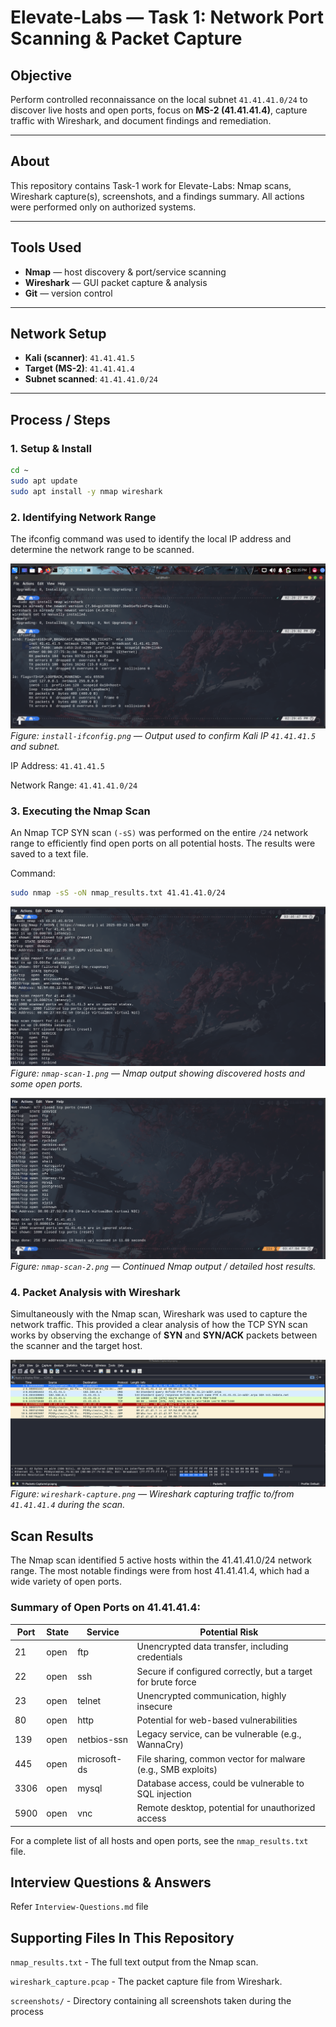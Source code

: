 # Elevate-Labs — Task 1: Network Port Scanning & Packet Capture

## Objective
Perform controlled reconnaissance on the local subnet `41.41.41.0/24` to discover live hosts and open ports, focus on **MS-2 (41.41.41.4)**, capture traffic with Wireshark, and document findings and remediation.

---

## About
This repository contains Task-1 work for Elevate-Labs: Nmap scans, Wireshark capture(s), screenshots, and a findings summary. All actions were performed only on authorized systems.

---

## Tools Used
- **Nmap** — host discovery & port/service scanning  
- **Wireshark** — GUI packet capture & analysis  
- **Git** — version control

---

## Network Setup
- **Kali (scanner)**: `41.41.41.5`  
- **Target (MS-2)**: `41.41.41.4`  
- **Subnet scanned**: `41.41.41.0/24`

---

## Process / Steps

### 1. Setup & Install
```bash
cd ~
sudo apt update
sudo apt install -y nmap wireshark
```

### 2. Identifying Network Range

The ifconfig command was used to identify the local IP address and determine the network range to be scanned.

![ifconfig output showing Kali IP and interface details](screenshots/install-ifconfig.png)
*Figure: `install-ifconfig.png` — Output used to confirm Kali IP `41.41.41.5` and subnet.*

IP Address: `41.41.41.5`

Network Range: `41.41.41.0/24`

### 3. Executing the Nmap Scan

An Nmap TCP SYN scan `(-sS)` was performed on the entire `/24` network range to efficiently find open ports on all potential hosts. The results were saved to a text file.

Command:

```bash
sudo nmap -sS -oN nmap_results.txt 41.41.41.0/24
```

![Nmap scan screenshot part 1](screenshots/nmap-scan-1.png)
*Figure: `nmap-scan-1.png` — Nmap output showing discovered hosts and some open ports.*

![Nmap scan screenshot part 2](screenshots/nmap-scan-2.png)
*Figure: `nmap-scan-2.png` — Continued Nmap output / detailed host results.*

### 4. Packet Analysis with Wireshark

Simultaneously with the Nmap scan, Wireshark was used to capture the network traffic. This provided a clear analysis of how the TCP SYN scan works by observing the exchange of **SYN** and **SYN/ACK** packets between the scanner and the target host.

![Wireshark capture during scan](screenshots/wireshark-capture.png)
*Figure: `wireshark-capture.png` — Wireshark capturing traffic to/from `41.41.41.4` during the scan.*

## Scan Results

The Nmap scan identified 5 active hosts within the 41.41.41.0/24 network range. The most notable findings were from host 41.41.41.4, which had a wide variety of open ports.

### Summary of Open Ports on 41.41.41.4:

| Port | State | Service       | Potential Risk |
|------|-------|---------------|----------------|
| 21   | open  | ftp           | Unencrypted data transfer, including credentials |
| 22   | open  | ssh           | Secure if configured correctly, but a target for brute force |
| 23   | open  | telnet        | Unencrypted communication, highly insecure |
| 80   | open  | http          | Potential for web-based vulnerabilities |
| 139  | open  | netbios-ssn   | Legacy service, can be vulnerable (e.g., WannaCry) |
| 445  | open  | microsoft-ds  | File sharing, common vector for malware (e.g., SMB exploits) |
| 3306 | open  | mysql         | Database access, could be vulnerable to SQL injection |
| 5900 | open  | vnc           | Remote desktop, potential for unauthorized access |


For a complete list of all hosts and open ports, see the `nmap_results.txt` file.

## Interview Questions & Answers

Refer `Interview-Questions.md` file

## Supporting Files In This Repository

`nmap_results.txt` - The full text output from the Nmap scan.

`wireshark_capture.pcap` - The packet capture file from Wireshark.

`screenshots/` - Directory containing all screenshots taken during the process
